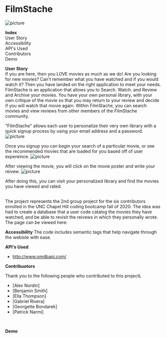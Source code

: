 # FilmStache 
![picture](../project2GroupRepo/public/assets/FilmStacheCroppedLogo.png)
<br>

**Index**<br>
User Story<br>
Accessibility<br>
API's Used<br>
Contributors<br>
Demo<br>

**User Story**<br>
  If you are here, then you LOVE movies as much as we do!  Are you looking for new movies? Can't remember what you have watched and if you would watch it? Then you have landed on the right application to meet your needs.  FilmStache is an application that allows you to Search. Watch. and Review and Archive your movies.  You have your own personal library, with your own critique of the movie so that you may return to your review and decide if you will watch that movie again.  Within FilmStache, you can search movies and view reviews from other members of the FilmStache community.  

"FilmStache" allows each user to personalize their very own library with a quick signup process by using your email address and a password.
![picture](../project2GroupRepo/public/assets/signpScreenShot.png)

Once you signup you can begin your search of a particular movie, or see the recommended movies that are loaded for you based off of user expereince. 
![picture](../project2GroupRepo/public/assets/searchScreenshot.png) 

After viewing the movie, you will click on the movie poster and write your reivew. 
![picture](../project2GroupRepo/public/assets/reviewMovieScreenshot.png)

After doing this, you can visit your personalized library and find the movies you have viewed and rated.  


<br>
The project represents the 2nd group project for the six contributors enrolled in the UNC Chapel Hill coding bootcamp fall of 2020.  The idea was had to create a database that a user code catalog the movies they have watched, and be able to revisit the reivews in which they personally wrote.  The page can be viewed here: 
<!-- insert hereko and github -->

**Accessibility**
The code includes semantic tags that help navigate through the webiste with ease. 

**API's Used**
* http://www.omdbapi.com/ 

**Contribuotors**

Thank you to the following people who contributed to this projectL <br>
* [Alex Nordin]
* [Benjamin Smith]
* [Ella Thompson]
* [Gabriel Rivera]
* [Georgette Bondarek]
* [Patrick Narmi]
<br>

**Demo**<br>

